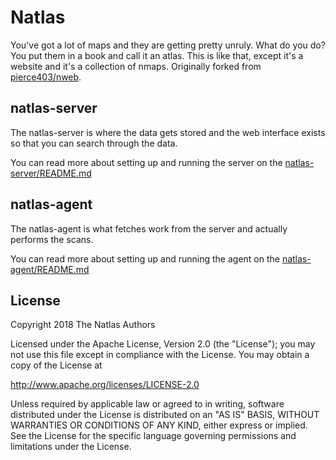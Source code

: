 Natlas
========

You've got a lot of maps and they are getting pretty unruly. What do you do? You put them in a book and call it an atlas. This is like that, except it's a website and it's a collection of nmaps. Originally forked from [pierce403/nweb](https://github.com/pierce403/nweb).

natlas-server
-------
The natlas-server is where the data gets stored and the web interface exists so that you can search through the data.

You can read more about setting up and running the server on the [natlas-server/README.md](natlas-server/README.md)


natlas-agent
-------
The natlas-agent is what fetches work from the server and actually performs the scans.

You can read more about setting up and running the agent on the [natlas-agent/README.md](natlas-agent/README.md)


License
-------
Copyright 2018 The Natlas Authors

Licensed under the Apache License, Version 2.0 (the "License");
you may not use this file except in compliance with the License.
You may obtain a copy of the License at

   http://www.apache.org/licenses/LICENSE-2.0

Unless required by applicable law or agreed to in writing, software
distributed under the License is distributed on an "AS IS" BASIS,
WITHOUT WARRANTIES OR CONDITIONS OF ANY KIND, either express or implied.
See the License for the specific language governing permissions and
limitations under the License.


